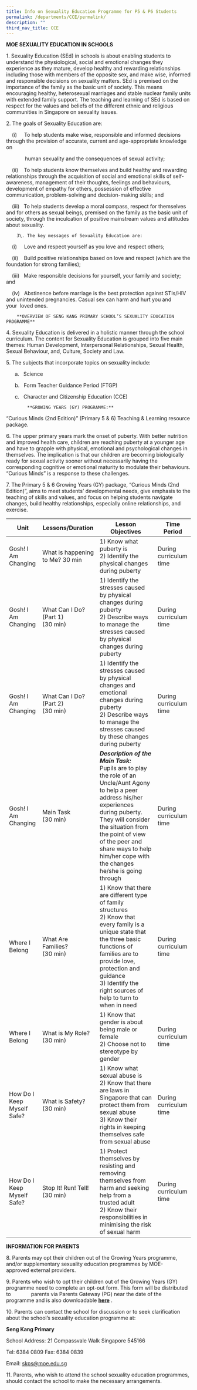 ```yaml
---
title: Info on Sexuality Education Programme for P5 & P6 Students
permalink: /departments/CCE/permalink/
description: ""
third_nav_title: CCE
---
```

**MOE SEXUALITY EDUCATION IN SCHOOLS**

1\. Sexuality Education (SEd) in schools is about enabling students to understand the physiological, social and emotional changes they experience as they mature, develop healthy and rewarding relationships including those with members of the opposite sex, and make wise, informed and responsible decisions on sexuality matters. SEd is premised on the importance of the family as the basic unit of society. This means encouraging healthy, heterosexual marriages and stable nuclear family units with extended family support. The teaching and learning of SEd is based on respect for the values and beliefs of the different ethnic and religious communities in Singapore on sexuality issues.

2\. The goals of Sexuality Education are:

    (i)     To help students make wise, responsible and informed decisions through the provision of accurate, current and age-appropriate knowledge on      

             human sexuality and the consequences of sexual activity;

    (ii)    To help students know themselves and build healthy and rewarding relationships through the acquisition of social and emotional skills of self-awareness, management of their thoughts, feelings and behaviours, development of empathy for others, possession of effective communication, problem-solving and decision-making skills; and  

    (iii)   To help students develop a moral compass, respect for themselves and for others as sexual beings, premised on the family as the basic unit of society, through the inculcation of positive mainstream values and attitudes about sexuality.
		
		3\. The key messages of Sexuality Education are:

    (i)     Love and respect yourself as you love and respect others;

    (ii)    Build positive relationships based on love and respect (which are the foundation for strong families);

    (iii)   Make responsible decisions for yourself, your family and society; and

    (iv)   Abstinence before marriage is the best protection against STIs/HIV and unintended pregnancies. Casual sex can harm and hurt you and your  loved ones.
	
	
		**OVERVIEW OF SENG KANG PRIMARY SCHOOL’S SEXUALITY EDUCATION PROGRAMME**

4\. Sexuality Education is delivered in a holistic manner through the school curriculum. The content for Sexuality Education is grouped into five main themes: Human Development, Interpersonal Relationships, Sexual Health, Sexual Behaviour, and, Culture, Society and Law. 


5\. The subjects that incorporate topics on sexuality include:

      a.   Science

      b.   Form Teacher Guidance Period (FTGP)

      c.   Character and Citizenship Education (CCE)
			
			**GROWING YEARS (GY) PROGRAMME:**

“Curious Minds (2nd Edition)” (Primary 5 & 6) Teaching & Learning resource package.

  

6\. The upper primary years mark the onset of puberty. With better nutrition and improved health care, children are reaching puberty at a younger age and have to grapple with physical, emotional and psychological changes in themselves. The implication is that our children are becoming biologically ready for sexual activity sooner without necessarily having the corresponding cognitive or emotional maturity to modulate their behaviours. “Curious Minds” is a response to these challenges.

  

7\. The Primary 5 & 6 Growing Years (GY) package, “Curious Minds (2nd Edition)”, aims to meet students’ developmental needs, give emphasis to the teaching of skills and values, and focus on helping students navigate changes, build healthy relationships, especially online relationships, and exercise.


	


| Unit | Lessons/Duration | Lesson Objectives  |Time Period |
| ------------ | -------- | -------- | -------- |
| Gosh! I Am Changing |What is happening to Me? 30 min | 1) Know what puberty is<br>2) Identify the physical changes during puberty | During curriculum time |
| Gosh! I Am Changing |What Can I Do? (Part 1)<br> (30 min) | 1) Identify the stresses caused by physical changes during puberty<br>2) Describe ways to manage the stresses caused by physical changes during puberty | During curriculum time |
| Gosh! I Am Changing |What Can I Do? (Part 2)<br> (30 min) | 1) Identify the stresses caused by physical changes and emotional changes during puberty<br>2) Describe ways to manage the stresses caused by these changes during puberty | During curriculum time |
| Gosh! I Am Changing | Main Task<br>(30 min) | ***Description of the Main Task:*** <br>Pupils are to play the role of an Uncle/Aunt Agony to help a peer address his/her experiences during puberty. They will consider the situation from the point of view of the peer and share ways to help him/her cope with the changes he/she is going through | During curriculum time |
| Where I Belong | What Are Families?<br>(30 min) | 1) Know that there are different type of family structures<br>2) Know that every family is a unique state that the three basic functions of families are to provide love, protection and guidance<br>3) Identify the right sources of help to turn to when in need | During curriculum time| 
| Where I Belong | What is My Role?<br>(30 min) | 1) Know that gender is about being male or female<br>2) Choose not to stereotype by gender | During curriculum time |
| How Do I Keep Myself Safe? | What is Safety?<br>(30 min) | 1) Know what sexual abuse is<br>2) Know that there are laws in Singapore that can protect them from sexual abuse<br>3) Know their rights in keeping themselves safe from sexual abuse | During curriculum time |
| How Do I Keep Myself Safe? | Stop It! Run! Tell!<br>(30 min) | 1) Protect themselves by resisting and removing themselves from harm and seeking help from a trusted adult<br>2) Know their responsibilities in minimising the risk of sexual harm | During curriculum time |
	


**INFORMATION FOR PARENTS**

8\. Parents may opt their children out of the Growing Years programme, and/or supplementary sexuality education programmes by MOE-approved external providers.

  

9\. Parents who wish to opt their children out of the Growing Years (GY) programme need to complete an opt-out form. This form will be distributed to              parents via Parents Gateway (PG) near the date of the programme and is also downloadable [**here**](https://sengkangpri.moe.edu.sg/qql/slot/u532/Departments/CCE/2022/Info%20on%20Sexuality%20Education/P5_P6%20Growing%20Year%20%20Letter%20to%20Parents%20Opt%20Out%20Form.pdf) .

  

10\. Parents can contact the school for discussion or to seek clarification about the school’s sexuality education programme at: 

**Seng Kang Primary** 

School Address: 21 Compassvale Walk Singapore 545166 

Tel: 6384 0809 Fax: 6384 0839 

Email: skps@moe.edu.sg

  

11\. Parents, who wish to attend the school sexuality education programmes, should contact the school to make the necessary arrangements.